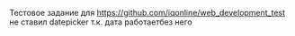 Тестовое задание для https://github.com/iqonline/web_development_test
не ставил datepicker т.к. дата работаетбез него

